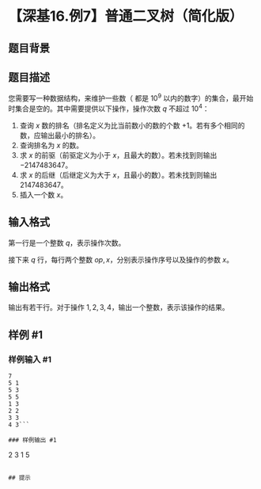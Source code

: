 # 【深基16.例7】普通二叉树（简化版）

## 题目背景



## 题目描述

您需要写一种数据结构，来维护一些数（ 都是 $10^9$ 以内的数字）的集合，最开始时集合是空的。其中需要提供以下操作，操作次数 $q$ 不超过 $10^4$：

1. 查询 $x$ 数的排名（排名定义为比当前数小的数的个数 $+1$。若有多个相同的数，应输出最小的排名）。
2. 查询排名为 $x$ 的数。
3. 求 $x$ 的前驱（前驱定义为小于 $x$，且最大的数）。若未找到则输出 $-2147483647$。
4. 求 $x$ 的后继（后继定义为大于 $x$，且最小的数）。若未找到则输出 $2147483647$。
5. 插入一个数 $x$。

## 输入格式

第一行是一个整数 $q$，表示操作次数。

接下来 $q$ 行，每行两个整数 $op,x$，分别表示操作序号以及操作的参数 $x$。

## 输出格式

输出有若干行。对于操作 $1,2,3,4$，输出一个整数，表示该操作的结果。

## 样例 #1

### 样例输入 #1
```
7
5 1
5 3
5 5
1 3
2 2
3 3
4 3```

### 样例输出 #1

```
2
3
1
5
```

## 提示


